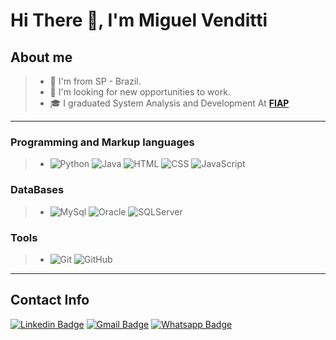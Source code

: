 # Hi There 👋, I'm Miguel Venditti


##  About me

> * 📌 I'm from SP - Brazil.
> * 💼 I'm looking for new opportunities to work.
> * 🎓 I graduated System Analysis and Development At [**FIAP**](https://www.fiap.com.br/)

---------------

###  Programming and Markup languages

> * ![Python](https://img.shields.io/badge/-Python-181717?&logo=Python&logoColor=FFFFFF) ![Java](https://img.shields.io/badge/-JAVA-181717?&logo=java&logoColor=FFFFFF) ![HTML](https://img.shields.io/badge/-HTML-181717?&logo=HTML5&logoColor=FFFFFF) ![CSS](https://img.shields.io/badge/-CSS-181717?&logo=css3&logoColor=FFFFFF) ![JavaScript](https://img.shields.io/badge/-JavaScript-181717?&logo=JavaScript&logoColor=FFFFFF)

###  DataBases

> * ![MySql](https://img.shields.io/badge/-MySql-181717?&logo=MySQL&logoColor=FFFFFF) ![Oracle](https://img.shields.io/badge/-Oracle-181717?&logo=oracle&logoColor=FFFFFF) ![SQLServer](https://img.shields.io/badge/-SQLServer-181717?&logo=Microsoft+SQL+Server&logoColor=FFFFFF)

###  Tools

> * ![Git](https://img.shields.io/badge/-Git-181717?&logo=git&logoColor=FFFFFF) ![GitHub](https://img.shields.io/badge/-GitHub-181717?&logo=GitHub&logoColor=FFFFFF)

---------------

## **Contact Info**

[![Linkedin Badge](https://img.shields.io/badge/LinkedIn-0077B5?style=for-the-badge&logo=linkedin&logoColor=white)](https://www.linkedin.com/in/miguel-venditti-43837521a/) [![Gmail Badge](	https://img.shields.io/badge/Gmail-D14836?style=for-the-badge&logo=gmail&logoColor=white)](mailto:miguel.venditti@hotmail.com) [![Whatsapp Badge](https://img.shields.io/badge/WhatsApp-25D366?style=for-the-badge&logo=whatsapp&logoColor=white)](https://wa.me/5511939367885)

